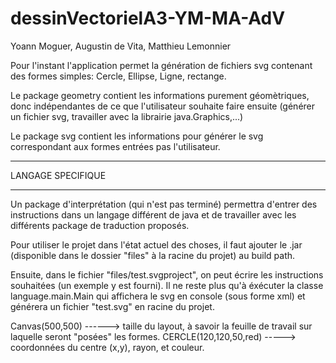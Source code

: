 # dessinVectorielA3-YM-MA-AdV
Yoann  Moguer, Augustin de Vita, Matthieu Lemonnier

Pour l'instant  l'application permet la génération de fichiers svg contenant des formes simples: Cercle, Ellipse, Ligne, rectange.

Le package geometry contient les informations purement géomètriques, donc indépendantes de ce que l'utilisateur souhaite faire
ensuite (générer un fichier svg, travailler avec la librairie java.Graphics,...)

Le package svg contient les informations pour générer le svg correspondant aux formes entrées pas l'utilisateur.


_________________________________________
LANGAGE SPECIFIQUE
_________________________________________

Un package d'interprétation (qui n'est pas terminé) permettra d'entrer des instructions dans un langage différent de java et de
travailler avec les différents package de traduction proposés.

Pour utiliser le projet dans l'état actuel des choses, il faut ajouter le .jar (disponible dans le dossier "files" à la racine
du projet) au build path.

Ensuite, dans le fichier "files/test.svgproject", on peut écrire les instructions souhaitées (un exemple y est fourni).
Il ne reste plus qu'à éxécuter la classe language.main.Main qui affichera le svg en console (sous forme xml) et générera un
fichier "test.svg" en racine du projet.

Canvas(500,500)   ------> taille du layout, à savoir la feuille de travail sur laquelle seront "posées" les formes.
CERCLE(120,120,50,red) -----> coordonnées du centre (x,y), rayon, et couleur.
